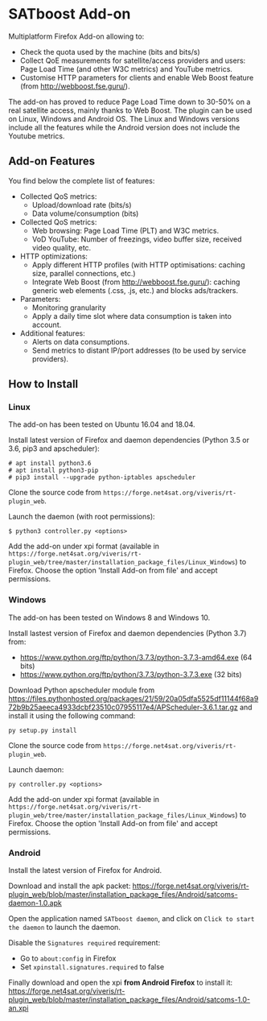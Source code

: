 # SATboost Add-on

Multiplatform Firefox Add-on allowing to:

* Check the quota used by the machine (bits and bits/s)
* Collect QoE measurements for satellite/access providers and users: Page Load Time (and other W3C metrics) and YouTube metrics.
* Customise HTTP parameters for clients and enable Web Boost feature (from http://webboost.fse.guru/).

The add-on has proved to reduce Page Load Time down to 30-50% on a real satellite access, mainly thanks to Web Boost.
The plugin can be used on Linux, Windows and Android OS. The Linux and Windows versions include all the features while the Android version does not include the Youtube metrics.


## Add-on Features

You find below the complete list of features:

* Collected QoS metrics:
  - Upload/download rate (bits/s)
  - Data volume/consumption (bits)
* Collected QoS metrics:
  - Web browsing: Page Load Time (PLT) and W3C metrics.
  - VoD YouTube: Number of freezings, video buffer size, received video quality, etc.
* HTTP optimizations:
  - Apply different HTTP profiles (with HTTP optimisations: caching size, parallel connections, etc.)
  - Integrate Web Boost (from http://webboost.fse.guru/): caching generic web elements (.css, .js, etc.) and blocks ads/trackers.
* Parameters:
  - Monitoring granularity
  - Apply a daily time slot where data consumption is taken into account.
* Additional features:
  - Alerts on data consumptions.
  - Send metrics to distant IP/port addresses (to be used by service providers).

## How to Install 

### Linux 

The add-on has been tested on Ubuntu 16.04 and 18.04.

Install latest version of Firefox and daemon dependencies (Python 3.5 or 3.6, pip3 and apscheduler):

```
# apt install python3.6
# apt install python3-pip
# pip3 install --upgrade python-iptables apscheduler

```

Clone the source code from `https://forge.net4sat.org/viveris/rt-plugin_web`.

Launch the daemon (with root permissions):
```
$ python3 controller.py <options>
```

Add the add-on under xpi format (available in `https://forge.net4sat.org/viveris/rt-plugin_web/tree/master/installation_package_files/Linux_Windows`) 
to Firefox. Choose the option 'Install Add-on from file' and accept permissions.


### Windows

The add-on has been tested on Windows 8 and Windows 10.

Install lastest version of Firefox and daemon dependencies (Python 3.7) from:
* https://www.python.org/ftp/python/3.7.3/python-3.7.3-amd64.exe (64 bits)
* https://www.python.org/ftp/python/3.7.3/python-3.7.3.exe (32 bits)

Download Python apscheduler module from https://files.pythonhosted.org/packages/21/59/20a05dfa5525df11144f68a972b9b25aeeca4933dcbf23510c07955117e4/APScheduler-3.6.1.tar.gz and install it using the following command:
```
py setup.py install 
```

Clone the source code from `https://forge.net4sat.org/viveris/rt-plugin_web`.

Launch daemon:
```
py controller.py <options>
```

Add the add-on under xpi format (available in `https://forge.net4sat.org/viveris/rt-plugin_web/tree/master/installation_package_files/Linux_Windows`) 
to Firefox. Choose the option 'Install Add-on from file' and accept permissions.

### Android

Install the latest version of Firefox for Android.

Download and install the apk packet: https://forge.net4sat.org/viveris/rt-plugin_web/blob/master/installation_package_files/Android/satcoms-daemon-1.0.apk

Open the application named `SATboost daemon`, and click on `Click to start the daemon` to launch the daemon.

Disable the `Signatures required` requirement:
* Go to `about:config` in Firefox
* Set `xpinstall.signatures.required` to false

Finally download and open the xpi **from Android Firefox** to install it: https://forge.net4sat.org/viveris/rt-plugin_web/blob/master/installation_package_files/Android/satcoms-1.0-an.xpi